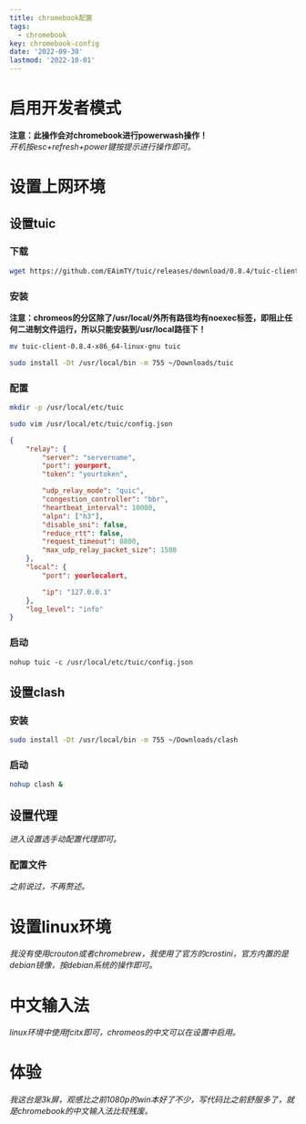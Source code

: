 ```yaml
---
title: chromebook配置
tags: 
  - chromebook
key: chromebook-config
date: '2022-09-30'
lastmod: '2022-10-01'
---
```

# 启用开发者模式
**注意：此操作会对chromebook进行powerwash操作！**  
*开机按esc+refresh+power键按提示进行操作即可。*
# 设置上网环境  
## 设置tuic
### 下载  
```bash
wget https://github.com/EAimTY/tuic/releases/download/0.8.4/tuic-client-0.8.4-x86_64-linux-gnu
```
### 安装  

**注意：chromeos的分区除了/usr/local/外所有路径均有noexec标签，即阻止任何二进制文件运行，所以只能安装到/usr/local路径下！**     
```bash
mv tuic-client-0.8.4-x86_64-linux-gnu tuic

sudo install -Dt /usr/local/bin -m 755 ~/Downloads/tuic
```
### 配置
```bash
mkdir -p /usr/local/etc/tuic

sudo vim /usr/local/etc/tuic/config.json
```
```json
{
    "relay": {
        "server": "servername",
        "port": yourport,
        "token": "yourtoken",

        "udp_relay_mode": "quic",
        "congestion_controller": "bbr",
        "heartbeat_interval": 10000,
        "alpn": ["h3"],
        "disable_sni": false,
        "reduce_rtt": false,
        "request_timeout": 8000,
        "max_udp_relay_packet_size": 1500
    },
    "local": {
        "port": yourlocalort,

        "ip": "127.0.0.1"
    },
    "log_level": "info"
}
```
### 启动
```
nohup tuic -c /usr/local/etc/tuic/config.json
```

## 设置clash
### 安装
```bash
sudo install -Dt /usr/local/bin -m 755 ~/Downloads/clash
```
### 启动
```bash
nohup clash &
```
## 设置代理
*进入设置选手动配置代理即可。*  

### 配置文件
*之前说过，不再赘述。*
# 设置linux环境
*我没有使用crouton或者chromebrew，我使用了官方的crostini，官方内置的是debian镜像，按debian系统的操作即可。* 
# 中文输入法
*linux环境中使用fcitx即可，chromeos的中文可以在设置中启用。*
# 体验
*我这台是3k屏，观感比之前1080p的win本好了不少，写代码比之前舒服多了，就是chromebook的中文输入法比较残废。*